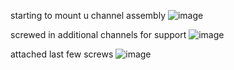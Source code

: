starting to mount u channel assembly
![image](https://github.com/user-attachments/assets/0f2e98b9-a2e5-476e-85a4-9d55e4a9428a)

screwed in additional channels for support
![image](https://github.com/user-attachments/assets/d60d8c04-ae2f-4f41-8796-0e37341879b8)

attached last few screws
![image](https://github.com/user-attachments/assets/2f9f676d-fbed-43c8-9303-36c07a6c3f1a)
